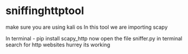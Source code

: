 # sniffinghttptool
make sure you are using kali os
In this tool we are importing scapy 

In terminal - pip install  scapy_http
now open the file sniffer.py in terminal
search for http websites 
hurrey its working



